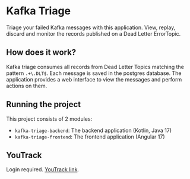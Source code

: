 # Kafka Triage

Triage your failed Kafka messages with this application. View, replay, discard and monitor the
records published on a Dead Letter ErrorTopic.

## How does it work?

Kafka triage consumes all records from Dead Letter Topics matching the pattern `.+\.DLT$`. Each
message is saved in the postgres database. The application provides a web interface to view the
messages and perform actions on them.

## Running the project

This project consists of 2 modules:

* `kafka-triage-backend`: The backend application (Kotlin, Java 17)
* `kafka-triage-frontend`: The frontend application (Angular 17)

## YouTrack

Login required. [YouTrack link](https://mnijdam.youtrack.cloud/agiles/131-2/current?tab=general).
